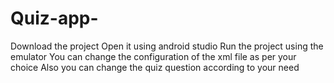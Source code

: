 # Quiz-app-
Download the project 
Open it using android studio 
Run the project using the emulator
You can change the configuration of the xml file as per your choice
Also you can change the quiz question according to your need 
